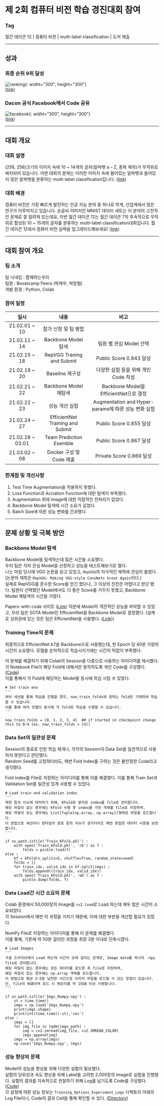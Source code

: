 # 제 2회 컴퓨터 비전 학습 경진대회 참여

### Tag
월간 데이콘 12 | 컴퓨터 비젼 | multi-label classification | 도커 제출

___

## 성과

### 최종 순위 9위 달성
![ranking](./img/ranking.jfif){: widht="300", height="300"}  
([link](https://dacon.io/competitions/official/235697/talkboard/402704?page=1&dtype=recent))

### Dacon 공식 Facebook에서 Code 공유
![facebook](./img/facebook.png){: widht="300", height="300"}  
([link](https://www.facebook.com/dacon.io/))

___

## 대회 개요

### 대회 설명
(256, 256)크기의 이미지 속에 10 ~ 14개의 글자(알파벳 a – Z, 중복 제외)가 무작위로 배치되어 있습니다. 이번 대회의 문제는 이러한 이미지 속에 들어있는 알파벳과 들어있지 않은 알파벳을 분류하는 multi-label classification입니다.	([link](https://dacon.io/competitions/official/235697/overview/description#desc-info))  

### 대회 배경
컴퓨터 비전은 가장 빠르게 발전하는 인공 지능 분야 중 하나로 학계, 산업계에서 많은 연구가 이루어지고 있습니다. 손글씨 이미지인 MNIST 데이터 세트는 이 분야의 고전적인 문제로 잘 알려져 있는데요, 이번 월간 데이콘 12는 월간 데이콘 7의 후속작으로 무작위로 합성된 10 ~ 15개의 글자를 분류하는 multi-label classification대회입니다. 월간 데이콘 12에서 컴퓨터 비전 실력을 업그레이드해보세요! ([link](https://dacon.io/competitions/official/235697/overview/description#desc-info))  

___

## 대회 참여 개요

### 팀 소개  
팀 닉네임 : 함께하는우리  
팀원 : Boostcamp Peers (박재우, 박창협)  
개발 환경 : Python, Colab

### 참여 일정
|일시|내용|비고|  
|:--:|:--:|:--:|
|21.02.01 ~ 10|참가 신청 및 팀 병합||
|21.02.11 ~ 14|Backbone Model 탐색|팀원 별 관심 Model 선택|
|21.02.15 ~ 18|RepVGG Traning and Submit|Public Score 0.843 달성|
|21.02.19 ~ 20|Baseline 재구성|다양한 실험 등을 위해 개인 Code 작성|
|21.02.21 ~ 22|Backbone Model 재탐색|Backbone Model을 EfficientNet으로 결정|
|21.02.22 ~ 23|성능 개선 실험|Augmentation and Hyper-params에 따른 성능 변화 실험|
|21.02.24 ~ 27|EfficientNet Training and Submit|Public Score 0.855 달성|
|21.02.28 ~ 03.01|Team Prediction Esemble|Public Score 0.867 달성|
|21.03.02 ~ 08|Docker 구성 및 Code 제출|Private Score 0.869 달성|

### 한계점 및 개선사항
1. Test Time Augmentation을 적용하지 못했다.
2. Loss Function과 Acivation Function에 대한 탐색이 부족했다.
3. Augmentation 외에 Image에 대한 직접적인 전처리가 없었다.
4. Backbone Model 탐색에 시간 소요가 길었다.
5. Batch Size에 따른 성능 변화를 간과했다.

___

## 문제 상황 및 극복 방안

### Backbone Model 탐색  
Backbone Model을 탐색하는데 많은 시간을 소요했다.  
우리 팀은 각자 관심 Model을 선정하고 성능을 테스트해보기로 했다.  
나는 마침 당시에 VGG 논문을 읽고 있었고, `RepVGG`의 자극적인 제목에 관심이 쏠렸다.  
(논문의 제목은 `RepVGG: Making VGG-style ConvNets Great Again`이다.)  
실제로 RepVGG를 준수한 Score를 얻긴 했으나, 그 이상의 진전은 어렵다고 판단 됐다.  팀원이 선택했던 Model에서도 더 좋은 Score를 거두지 못했고, Backbone Model 재탐색의 시간을 가졌다.

Papers-with-code 사이트 ([Link](https://paperswithcode.com/sota/image-classification-on-imagenet)) 덕분에 Model의 객관적인 성능을 파악할 수 있었고, 우리 팀은 SOTA Model인 EfficientNet을 Backbone Model로 결정했다.  (실제로 상위권에 있는 모든 팀은 EfficientNet을 사용했다. ([Link](https://dacon.io/competitions/official/235697/codeshare/)))

### Training Time의 문제  
최종적으로 EfficientNet b7을 Backbone으로 사용했는데, 한 Epoch 당 40분 가량의 시간이 소요됐다. 모델을 순차적으로 학습시키기에는 시간이 턱없이 부족했다.

이 문제를 해결하기 위해 Colab의 Session을 다중으로 사용하는 아이디어를 제시했다.  
각 Notebook File이 해당 Fold에 대해서만 동작하도록 개인 Code를 구성했다. ([Code](./EfficientNet_silu.ipynb))  
이를 통해서 각 Fold에 해당하는 Model을 동시에 학습 시킬 수 있었다.  
```
# Set train env
'''
여러 세션을 통해 학습을 진행할 경우, now_train_folds에 원하는 fold만 기재하여 학습할 수 있습니다.
이를 통해 여러 모델이 동시에 각 fold로 학습을 수행할 수 있습니다.
'''

now_train_folds = [0, 1, 2, 3, 4]  ## if started in checkpoint change this to 0~4 (ex. now_train_folds = [4])
```

### Data Set의 일관성 문제  
Session의 종료로 인한 학습 재개나, 각각의 Session이 Data Set을 일관적으로 사용하지 못한다고 판단했다.  
Random Seed를 고정하더라도, 매번 Fold Index를 구하는 것은 불안정한 Code라고 생각했다.

Fold Index를 File로 저장하는 아이디어를 통해 이를 해결했다. 이를 통해 Train Set과 Validation Set을 일관성 있게 사용할 수 있었다.  
```
# Load train and validation index
'''
재현 등의 이슈에 대처하기 위해, KFold로 분리된 index를 file로 관리합니다.
해당 파일이 없는 경우에는 KFold 수행 후 index를 가진 객체를 file로 저장하며,
해당 파일이 있는 경우에는 List[Tuple[np.array, np.array]]형태로 파일을 로드합니다.
이 방법으로 세션이나 런타임의 종료 등의 이슈가 생기더라도 매번 동일한 데이터 사용을 보장합니다.
'''

if os.path.isfile('Train_KFold.pkl') :
    with open('Train_KFold.pkl', 'rb') as f :
        folds = pickle.load(f)
else : 
    kf = KFold(n_splits=5, shuffle=True, random_state=seed)
    folds = []
    for train_idx, valid_idx in kf.split(imgs) :
        folds.append((train_idx, valid_idx))
    with open('Train_KFold.pkl', 'wb') as f :
        pickle.dump(folds, f)
```

### Data Load간 시간 소요의 문제  
Colab 환경에서 50,000장의 Image를 `cv2.load`로 Load 하는데 매우 많은 시간이 소요되었다.  
각 Session에서 매번 이 과정을 거치기 때문에, 이에 대한 부분을 개선할 필요가 있었다.

NumPy File로 저장하는 아이디어를 통해 이 문제를 해결했다.  
이를 통해, 기존에 약 50분 걸리던 과정을 최장 3분 이내로 단축시켰다.  
```
# Load Images
'''
구글 드라이브에서 Load 하는데 시간이 오래 걸리는 관계로, Image data를 하나의 .npy file로 관리합니다.
해당 파일이 없는 경우에는 모든 데이터를 로드한 후 file로 저장하며,
해당 파일이 있는 경우에는 np.array 객체를 로드합니다.
이 방법으로 평균 2~3분 남짓한 시간으로 이미지 파일을 로드할 수 있는 장점이 있습니다.
단, file이 9GB이며 로드 시 메모리를 약 15GB 이상 사용합니다.
'''

if os.path.isfile('Imgs_Numpy.npy') :
    st = time.time()
    imgs = np.load('Imgs_Numpy.npy')
    print(imgs.shape)
    print(int(time.time()-st),'sec')
else :
    imgs = []
    for img_file in tqdm(imgs_path) :
        img = cv2.imread(img_file, cv2.IMREAD_COLOR)
        imgs.append(img)
    imgs = np.array(imgs)
    np.save('Imgs_Numpy.npy', imgs)
```

### 성능 향상의 문제
Model의 성능을 향상을 위해 다양한 실험이 필요했다.  
실험의 당위성과 속도 향상을 위해 Label을 고려한 2,000장의 Image로 실험을 진행했다. 실험의 결과를 지속적으로 관찰하기 위해 Log를 남기도록 Code를 구성했다. ([Code](./Training_Options_Experiment.ipynb))  
각 설정에 따른 성능 정보는 `Training_Options_Experiment_Logs` 디렉토리 아래의 Log File이나, Code의 결과 Cell을 통해 확인할 수 있다. ([Directory](./Training_Options_Experiment_Logs))